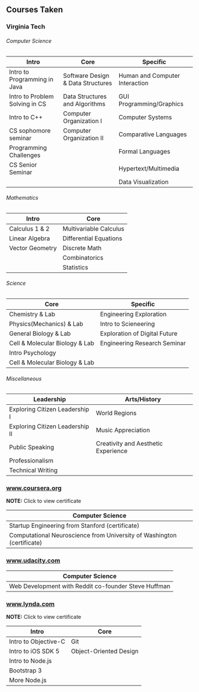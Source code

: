 ## Courses Taken

### Virginia Tech
###### Computer Science
| Intro                          | Core                              | Specific                       |
|--------------------------------|-----------------------------------|--------------------------------|
| Intro to Programming in Java   | Software Design & Data Structures | Human and Computer Interaction |
| Intro to Problem Solving in CS | Data Structures and Algorithms    | GUI Programming/Graphics       |
| Intro to C++                   | Computer Organization I           | Computer Systems               |
| CS sophomore seminar           | Computer Organization II          | Comparative Languages          |
| Programming Challenges         |                                   | Formal Languages               |
| CS Senior Seminar              |                                   | Hypertext/Multimedia           |
|                                |                                   | Data Visualization             |
 
###### Mathematics
| Intro           | Core                   |
|-----------------|------------------------|
| Calculus 1 & 2  | Multivariable Calculus |
| Linear Algebra  | Differential Equations |
| Vector Geometry | Discrete Math          |
|                 | Combinatorics          |
|                 | Statistics             |

###### Science
| Core                           | Specific                      |
|--------------------------------|-------------------------------|
| Chemistry & Lab                | Engineering Exploration       |
| Physics(Mechanics) & Lab       | Intro to Scieneering          |
| General Biology & Lab          | Exploration of Digital Future |
| Cell & Molecular Biology & Lab | Engineering Research Seminar  |
| Intro Psychology               |                               |
| Cell & Molecular Biology & Lab |                               |

###### Miscellaneous
| Leadership                      | Arts/History                        |
|---------------------------------|-------------------------------------|
| Exploring Citizen Leadership I  | World Regions                       |
| Exploring Citizen Leadership II | Music Appreciation                  |
| Public Speaking                 | Creativity and Aesthetic Experience |
| Professionalism                 |                                     |
| Technical Writing               |                                     |

### www.coursera.org
<b>NOTE:</b> Click to view certificate  

| Computer Science                                                            |
|-----------------------------------------------------------------------------|
| Startup Engineering from Stanford (certificate)                        |
| Computational Neuroscience from University of Washington (certificate) |

### www.udacity.com
| Computer Science                                                            |
|-----------------------------------------------------------------------------|
| Web Development with Reddit co-founder Steve Huffman                        |

### www.lynda.com
<b>NOTE:</b> Click to view certificate  

| Intro                              | Core                                 |
|------------------------------------|--------------------------------------|
| Intro to Objective-C               | Git                                  |
| Intro to iOS SDK 5                 | Object-Oriented Design               |
| Intro to Node.js                   |                                      |
| Bootstrap 3                        |                                      |
| More Node.js                       |                                      |
